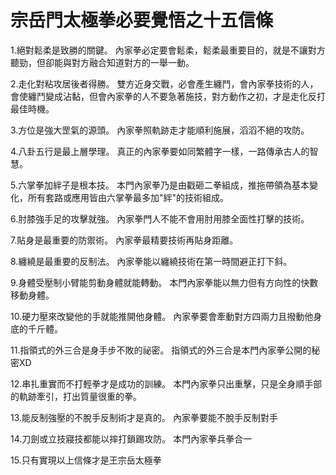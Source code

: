 # 宗岳門太極拳必要覺悟之十五信條
 

1.絕對鬆柔是致勝的關鍵。
內家拳必定要會鬆柔，鬆柔最重要目的，就是不讓對方聽勁，但卻能與對方融合知道對方的一舉一動。

2.走化對粘攻居後者得勝。
雙方近身交戰，必會產生纏鬥，會內家拳技術的人，會使纏鬥變成沾黏，但會內家拳的人不要急著施技，對方動作之初，才是走化反打最佳時機。

3.方位是強大罡氣的源頭。
內家拳照軌跡走才能順利施展，滔滔不絕的攻防。

4.八卦五行是最上層學理。
真正的內家拳要如同繁體字一樣，一路傳承古人的智慧。

5.六掌拳加絆子是根本技。
本門內家拳乃是由戳砸二拳組成，推拖帶領為基本變化，所有套路或應用皆由六掌拳最多加"絆"的技術組成。

6.肘膝強手足的攻擊就強。
內家拳門人不能不會用肘用膝全面性打擊的技術。

7.貼身是最重要的防禦術。
內家拳最精要技術再貼身距離。

8.纏繞是最重要的反制法。
內家拳能以纏繞技術在第一時間避正打下斜。

9.身體受壓制小臂能剪動身體就能轉動。
本門內家拳能以無力但有方向性的快數移動身體。

10.硬力壓來改變他的手就能推開他身體。
內家拳要會牽動對方四兩力且撥動他身底的千斤體。

11.指領式的外三合是身手步不敗的祕密。
指領式的外三合是本門內家拳公開的秘密XD

12.串扎重實而不打輕拳才是成功的訓練。
本門內家拳只出重擊，只是全身順手部的軌跡牽引，打出質量很重的拳。

13.能反制強壓的不脫手反制術才是真的。
內家拳要能不脫手反制對手

14.刀劍或立技寢技都能以摔打鎖踢攻防。
本門內家拳兵拳合一

15.只有實現以上信條才是王宗岳太極拳